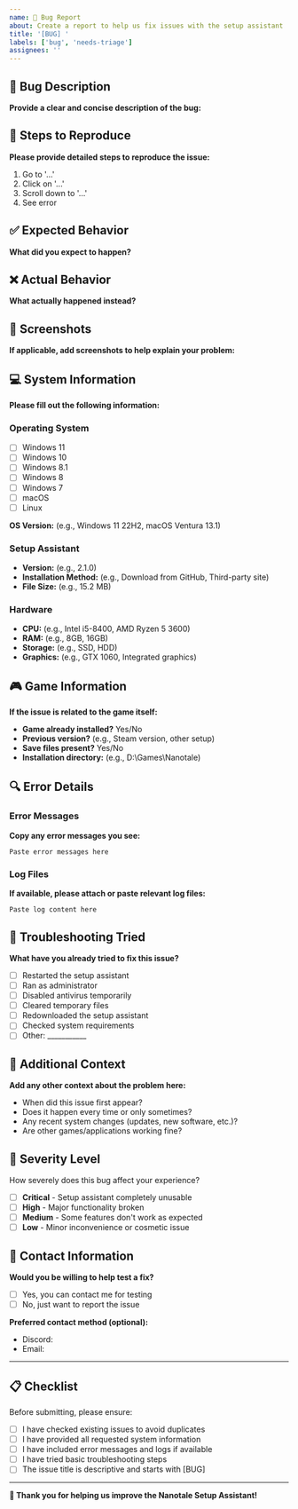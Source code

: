 ```yaml
---
name: 🐛 Bug Report
about: Create a report to help us fix issues with the setup assistant
title: '[BUG] '
labels: ['bug', 'needs-triage']
assignees: ''
---
```


## 🐛 Bug Description

**Provide a clear and concise description of the bug:**

## 🔄 Steps to Reproduce

**Please provide detailed steps to reproduce the issue:**

1. Go to '...'
2. Click on '...'
3. Scroll down to '...'
4. See error

## ✅ Expected Behavior

**What did you expect to happen?**

## ❌ Actual Behavior

**What actually happened instead?**

## 📸 Screenshots

**If applicable, add screenshots to help explain your problem:**

## 💻 System Information

**Please fill out the following information:**

### Operating System
- [ ] Windows 11
- [ ] Windows 10  
- [ ] Windows 8.1
- [ ] Windows 8
- [ ] Windows 7
- [ ] macOS
- [ ] Linux

**OS Version:** (e.g., Windows 11 22H2, macOS Ventura 13.1)

### Setup Assistant
- **Version:** (e.g., 2.1.0)
- **Installation Method:** (e.g., Download from GitHub, Third-party site)
- **File Size:** (e.g., 15.2 MB)

### Hardware
- **CPU:** (e.g., Intel i5-8400, AMD Ryzen 5 3600)
- **RAM:** (e.g., 8GB, 16GB)
- **Storage:** (e.g., SSD, HDD)
- **Graphics:** (e.g., GTX 1060, Integrated graphics)

## 🎮 Game Information

**If the issue is related to the game itself:**

- **Game already installed?** Yes/No
- **Previous version?** (e.g., Steam version, other setup)
- **Save files present?** Yes/No
- **Installation directory:** (e.g., D:\Games\Nanotale)

## 🔍 Error Details

### Error Messages
**Copy any error messages you see:**

```
Paste error messages here
```

### Log Files
**If available, please attach or paste relevant log files:**

```
Paste log content here
```

## 🧪 Troubleshooting Tried

**What have you already tried to fix this issue?**

- [ ] Restarted the setup assistant
- [ ] Ran as administrator
- [ ] Disabled antivirus temporarily
- [ ] Cleared temporary files
- [ ] Redownloaded the setup assistant
- [ ] Checked system requirements
- [ ] Other: ___________

## 🔧 Additional Context

**Add any other context about the problem here:**

- When did this issue first appear?
- Does it happen every time or only sometimes?
- Any recent system changes (updates, new software, etc.)?
- Are other games/applications working fine?

## 🚨 Severity Level

How severely does this bug affect your experience?

- [ ] **Critical** - Setup assistant completely unusable
- [ ] **High** - Major functionality broken
- [ ] **Medium** - Some features don't work as expected
- [ ] **Low** - Minor inconvenience or cosmetic issue

## 📧 Contact Information

**Would you be willing to help test a fix?**
- [ ] Yes, you can contact me for testing
- [ ] No, just want to report the issue

**Preferred contact method (optional):**
- Discord: 
- Email:

---

## 📋 Checklist

Before submitting, please ensure:

- [ ] I have checked existing issues to avoid duplicates
- [ ] I have provided all requested system information
- [ ] I have included error messages and logs if available
- [ ] I have tried basic troubleshooting steps
- [ ] The issue title is descriptive and starts with [BUG]

---

**🙏 Thank you for helping us improve the Nanotale Setup Assistant!** 